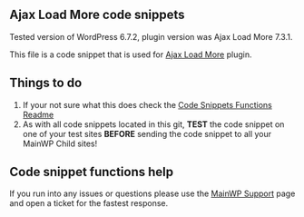 ## Ajax Load More code snippets

Tested version of WordPress 6.7.2, plugin version was Ajax Load More 7.3.1.

This file is a code snippet that is used for [Ajax Load More](https://wordpress.org/plugins/ajax-load-more/) plugin. 

## Things to do

1. If your not sure what this does check the [Code Snippets Functions Readme](https://github.com/mainwp/Code-Snippets-Functions/blob/master/README.md)
2. As with all code snippets located in this git, **TEST** the code snippet on one of your test sites **BEFORE** sending the code snippet to all your MainWP Child sites!

## Code snippet functions help

If you run into any issues or questions please use the [MainWP Support](https://mainwp.com/support/) page and open a ticket for the fastest response.

